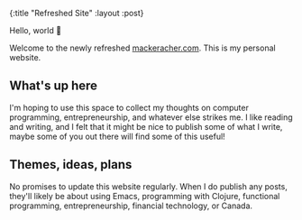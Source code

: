 {:title "Refreshed Site"
 :layout :post}

Hello, world 👋

Welcome to the newly refreshed
[mackeracher.com](https://mackeracher.com). This is my personal
website.

## What's up here

I'm hoping to use this space to collect my thoughts on computer
programming, entrepreneurship, and whatever else strikes me. I like
reading and writing, and I felt that it might be nice to publish some
of what I write, maybe some of you out there will find some of this
useful!

## Themes, ideas, plans

No promises to update this website regularly. When I do publish any
posts, they'll likely be about using Emacs, programming with Clojure,
functional programming, entrepreneurship, financial technology, or
Canada.
